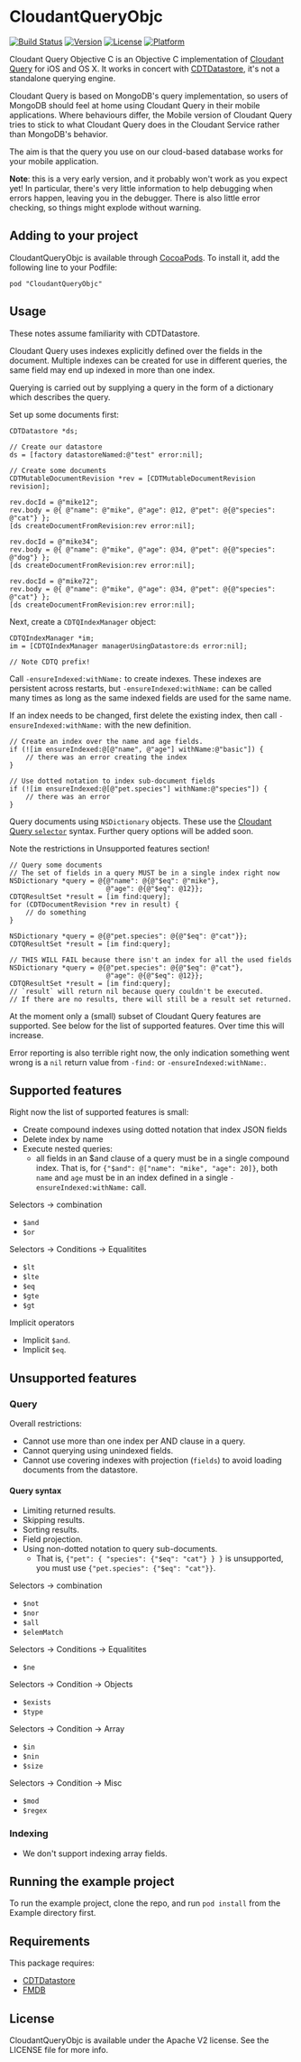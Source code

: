 # CloudantQueryObjc

[![Build Status](https://magnum.travis-ci.com/cloudant/CloudantQueryObjc.svg?token=YYmxubNGds1Kt16kQ9v7&branch=master)](https://magnum.travis-ci.com/cloudant/CloudantQueryObjc)
[![Version](https://img.shields.io/cocoapods/v/CloudantQueryObjc.svg?style=flat)](http://cocoadocs.org/docsets/CloudantQueryObjc)
[![License](https://img.shields.io/cocoapods/l/CloudantQueryObjc.svg?style=flat)](http://cocoadocs.org/docsets/CloudantQueryObjc)
[![Platform](https://img.shields.io/cocoapods/p/CloudantQueryObjc.svg?style=flat)](http://cocoadocs.org/docsets/CloudantQueryObjc)

Cloudant Query Objective C is an Objective C implementation of [Cloudant Query][1] for iOS and
OS X. It works in concert with [CDTDatastore][2], it's not a standalone querying engine.

Cloudant Query is based on MongoDB's query implementation, so users of MongoDB should feel
at home using Cloudant Query in their mobile applications. Where behaviours differ, the Mobile
version of Cloudant Query tries to stick to what Cloudant Query does in the Cloudant Service
rather than MongoDB's behavior.

The aim is that the query you use on our cloud-based database works for your mobile application.

**Note**: this is a very early version, and it probably won't work as you expect yet! In
particular, there's very little information to help debugging when errors happen, leaving you
in the debugger. There is also little error checking, so things might explode without warning.
  

[1]: https://docs.cloudant.com/api/cloudant-query.html
[2]: https://github.com/cloudant/cdtdatastore

## Adding to your project

CloudantQueryObjc is available through [CocoaPods](http://cocoapods.org). To install 
it, add the following line to your Podfile:

    pod "CloudantQueryObjc"

## Usage

These notes assume familiarity with CDTDatastore.

Cloudant Query uses indexes explicitly defined over the fields in the document. Multiple
indexes can be created for use in different queries, the same field may end up indexed in
more than one index.

Querying is carried out by supplying a query in the form of a dictionary which describes the
query.

Set up some documents first:

```objc
CDTDatastore *ds;
        
// Create our datastore
ds = [factory datastoreNamed:@"test" error:nil];

// Create some documents
CDTMutableDocumentRevision *rev = [CDTMutableDocumentRevision revision];
            
rev.docId = @"mike12";
rev.body = @{ @"name": @"mike", @"age": @12, @"pet": @{@"species": @"cat"} };
[ds createDocumentFromRevision:rev error:nil];

rev.docId = @"mike34";
rev.body = @{ @"name": @"mike", @"age": @34, @"pet": @{@"species": @"dog"} };
[ds createDocumentFromRevision:rev error:nil];

rev.docId = @"mike72";
rev.body = @{ @"name": @"mike", @"age": @34, @"pet": @{@"species": @"cat"} };
[ds createDocumentFromRevision:rev error:nil];
```

Next, create a `CDTQIndexManager` object:

```objc
CDTQIndexManager *im;
im = [CDTQIndexManager managerUsingDatastore:ds error:nil];

// Note CDTQ prefix!
```

Call `-ensureIndexed:withName:` to create indexes. These indexes are persistent across restarts,
but `-ensureIndexed:withName:` can be called many times as long as the same indexed fields are
used for the same name.

If an index needs to be changed, first delete the existing index, then call 
`-ensureIndexed:withName:` with the new definition.

```objc
// Create an index over the name and age fields.
if (![im ensureIndexed:@[@"name", @"age"] withName:@"basic"]) {
    // there was an error creating the index
}

// Use dotted notation to index sub-document fields
if (![im ensureIndexed:@[@"pet.species"] withName:@"species"]) {
    // there was an error
}
```

Query documents using `NSDictionary` objects. These use the [Cloudant Query `selector`][sel]
syntax. Further query options will be added soon. 

Note the restrictions in Unsupported features section!

[sel]: https://docs.cloudant.com/api/cloudant-query.html#selector-syntax

```objc
// Query some documents
// The set of fields in a query MUST be in a single index right now
NSDictionary *query = @{@"name": @{@"$eq": @"mike"}, 
                        @"age": @{@"$eq": @12}};
CDTQResultSet *result = [im find:query];
for (CDTDocumentRevision *rev in result) {
    // do something
}

NSDictionary *query = @{@"pet.species": @{@"$eq": @"cat"}};
CDTQResultSet *result = [im find:query];

// THIS WILL FAIL because there isn't an index for all the used fields
NSDictionary *query = @{@"pet.species": @{@"$eq": @"cat"}, 
                        @"age": @{@"$eq": @12}};
CDTQResultSet *result = [im find:query];
// `result` will return nil because query couldn't be executed.
// If there are no results, there will still be a result set returned.
```

At the moment only a (small) subset of Cloudant Query features are supported. See below for
the list of supported features. Over time this will increase.

Error reporting is also terrible right now, the only indication something went wrong is a
`nil` return value from `-find:` or `-ensureIndexed:withName:`.

## Supported features

Right now the list of supported features is small:

- Create compound indexes using dotted notation that index JSON fields
- Delete index by name
- Execute nested queries:
    - all fields in an $and clause of a query must be in a single compound index.
      That is, for `{"$and": @["name": "mike", "age": 20]}`, both `name` and `age`
      must be in an index defined in a single `-ensureIndexed:withName:` call.
      
Selectors -> combination

- `$and`
- `$or`

Selectors -> Conditions -> Equalitites

- `$lt`
- `$lte`
- `$eq`
- `$gte`
- `$gt`

Implicit operators

- Implicit `$and`.
- Implicit `$eq`.

## Unsupported features

### Query

Overall restrictions:

- Cannot use more than one index per AND clause in a query.
- Cannot querying using unindexed fields.
- Cannot use covering indexes with projection (`fields`) to avoid loading 
  documents from the datastore.

#### Query syntax

- Limiting returned results.
- Skipping results.
- Sorting results.
- Field projection.
- Using non-dotted notation to query sub-documents.
    - That is, `{"pet": { "species": {"$eq": "cat"} } }` is unsupported,
      you must use `{"pet.species": {"$eq": "cat"}}`.

Selectors -> combination

- `$not`
- `$nor`
- `$all`
- `$elemMatch`

Selectors -> Conditions -> Equalitites

- `$ne`

Selectors -> Condition -> Objects

- `$exists`
- `$type`

Selectors -> Condition -> Array

- `$in`
- `$nin`
- `$size`

Selectors -> Condition -> Misc

- `$mod`
- `$regex`

### Indexing

- We don't support indexing array fields.



## Running the example project

To run the example project, clone the repo, and run `pod install` from the Example directory first.

## Requirements

This package requires:

- [CDTDatastore](https://github.com/cloudant/cdtdatastore)
- [FMDB](https://github.com/ccgus/fmdb)

## License

CloudantQueryObjc is available under the Apache V2 license. See the LICENSE file for more info.

